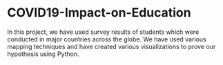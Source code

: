 # COVID19-Impact-on-Education
In this project, we have used survey results of students which were conducted in major countries across the globe. We have used various mapping techniques and have created various visualizations to prove our hypothesis using Python.
